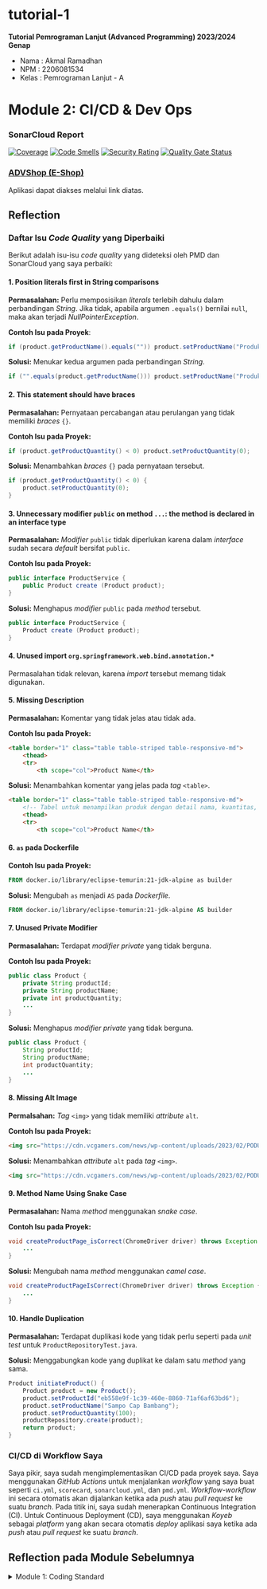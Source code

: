 # tutorial-1
**Tutorial Pemrograman Lanjut (Advanced Programming) 2023/2024 Genap**
* Nama    : Akmal Ramadhan
* NPM     : 2206081534
* Kelas   : Pemrograman Lanjut - A

# Module 2: CI/CD & Dev Ops
### SonarCloud Report
[![Coverage](https://sonarcloud.io/api/project_badges/measure?project=Akmal76_tutorial-1&metric=coverage)](https://sonarcloud.io/summary/new_code?id=Akmal76_tutorial-1)
[![Code Smells](https://sonarcloud.io/api/project_badges/measure?project=Akmal76_tutorial-1&metric=code_smells)](https://sonarcloud.io/summary/new_code?id=Akmal76_tutorial-1)
[![Security Rating](https://sonarcloud.io/api/project_badges/measure?project=Akmal76_tutorial-1&metric=security_rating)](https://sonarcloud.io/summary/new_code?id=Akmal76_tutorial-1)
[![Quality Gate Status](https://sonarcloud.io/api/project_badges/measure?project=Akmal76_tutorial-1&metric=alert_status)](https://sonarcloud.io/summary/new_code?id=Akmal76_tutorial-1)

### [ADVShop (E-Shop)](https://adpro-akmal76.koyeb.app/)
Aplikasi dapat diakses melalui link diatas.

## Reflection

### Daftar Isu _Code Quality_ yang Diperbaiki
Berikut adalah isu-isu _code quality_ yang dideteksi oleh PMD dan SonarCloud yang saya perbaiki:
#### 1. **Position literals first in String comparisons**

**Permasalahan:** Perlu memposisikan _literals_ terlebih dahulu dalam perbandingan _String_. Jika tidak, apabila argumen
`.equals()` bernilai `null`, maka akan terjadi _NullPointerException_.

**Contoh Isu pada Proyek**:
```java
if (product.getProductName().equals("")) product.setProductName("Produk Tidak Diketahui");
```
**Solusi:** Menukar kedua argumen pada perbandingan _String_.
```java
if ("".equals(product.getProductName())) product.setProductName("Produk Tidak Diketahui");
```

#### 2. **This statement should have braces**

**Permasalahan:** Pernyataan percabangan atau perulangan yang tidak memiliki _braces_ `{}`.

**Contoh Isu pada Proyek:**
```java
if (product.getProductQuantity() < 0) product.setProductQuantity(0);
```
**Solusi:** Menambahkan _braces_ `{}` pada pernyataan tersebut.
```java
if (product.getProductQuantity() < 0) {
    product.setProductQuantity(0);
}
```

#### 3. **Unnecessary modifier `public` on method `...`: the method is declared in an interface type**

**Permasalahan:** _Modifier_ `public` tidak diperlukan karena dalam _interface_ sudah secara _default_
bersifat `public`.

**Contoh Isu pada Proyek:**
```java
public interface ProductService {
    public Product create (Product product);
}
```

**Solusi:** Menghapus _modifier_ `public` pada _method_ tersebut.
```java
public interface ProductService {
    Product create (Product product);
}
```

#### 4. **Unused import `org.springframework.web.bind.annotation.*`**
Permasalahan tidak relevan, karena _import_ tersebut memang tidak digunakan. 

#### 5. **Missing Description**

**Permasalahan:** Komentar yang tidak jelas atau tidak ada.

**Contoh Isu pada Proyek:**
```html
<table border="1" class="table table-striped table-responsive-md">
    <thead>
    <tr>
        <th scope="col">Product Name</th>
```
**Solusi:** Menambahkan komentar yang jelas pada _tag_ `<table>`.
```html
<table border="1" class="table table-striped table-responsive-md">
    <!-- Tabel untuk menampilkan produk dengan detail nama, kuantitas, dan tombol edit serta delete -->
    <thead>
    <tr>
        <th scope="col">Product Name</th>
```

#### 6. **`as` pada Dockerfile**

**Contoh Isu pada Proyek:**
```Dockerfile
FROM docker.io/library/eclipse-temurin:21-jdk-alpine as builder
```

**Solusi:** Mengubah `as` menjadi `AS` pada _Dockerfile_.
```Dockerfile
FROM docker.io/library/eclipse-temurin:21-jdk-alpine AS builder
```

#### 7. **Unused Private Modifier**

**Permasalahan:** Terdapat _modifier private_ yang tidak berguna.

**Contoh Isu pada Proyek:**
```java
public class Product {
    private String productId;
    private String productName;
    private int productQuantity;
    ...
}
```

**Solusi:** Menghapus _modifier private_ yang tidak berguna.
```java
public class Product {
    String productId;
    String productName;
    int productQuantity;
    ...
}
```

#### 8. **Missing Alt Image**

**Permalsahan:** _Tag_ `<img>` yang tidak memiliki _attribute_ `alt`.

**Contoh Isu pada Proyek:**
```html
<img src="https://cdn.vcgamers.com/news/wp-content/uploads/2023/02/PODUSZKA-ROBLOX-MAN-FACE-PREZENT.jpg">
```

**Solusi:** Menambahkan _attribute_ `alt` pada _tag_ `<img>`.
```html
<img src="https://cdn.vcgamers.com/news/wp-content/uploads/2023/02/PODUSZKA-ROBLOX-MAN-FACE-PREZENT.jpg" alt="Roblox Man Face">
```

#### 9. **Method Name Using Snake Case**

**Permasalahan:** Nama _method_ menggunakan _snake case_.

**Contoh Isu pada Proyek:**
```java
void createProductPage_isCorrect(ChromeDriver driver) throws Exception {
    ...
}
```

**Solusi:** Mengubah nama _method_ menggunakan _camel case_.
```java
void createProductPageIsCorrect(ChromeDriver driver) throws Exception {
    ...
}
```

#### 10. **Handle Duplication**

**Permasalahan:** Terdapat duplikasi kode yang tidak perlu seperti pada _unit test_ untuk `ProductRepositoryTest.java`.

**Solusi:** Menggabungkan kode yang duplikat ke dalam satu _method_ yang sama.
```java
Product initiateProduct() {
    Product product = new Product();
    product.setProductId("eb558e9f-1c39-460e-8860-71af6af63bd6");
    product.setProductName("Sampo Cap Bambang");
    product.setProductQuantity(100);
    productRepository.create(product);
    return product;
}
```

### CI/CD di Workflow Saya

Saya pikir, saya sudah mengimplementasikan CI/CD pada proyek saya. Saya menggunakan _GitHub Actions_ untuk menjalankan
_workflow_ yang saya buat seperti `ci.yml`, `scorecard`, `sonarcloud.yml`, dan `pmd.yml`. _Workflow-workflow_ ini
secara otomatis akan dijalankan ketika ada _push_ atau _pull request_ ke suatu _branch_. Pada titik ini, saya sudah
menerapkan Continuous Integration (CI). Untuk Continuous Deployment (CD), saya menggunakan _Koyeb_ sebagai _platform_
yang akan secara otomatis _deploy_ aplikasi saya ketika ada _push_ atau _pull request_ ke suatu _branch_.

## Reflection pada  Module Sebelumnya
<details>
<summary>Module 1: Coding Standard</summary>

# Module 1: Coding Standard

## Reflection 1

### Penerapan Prinsip _Clean Code_
**1. _Meaningful Names_**

Saya menggunakan nama yang jelas untuk penamaan variabel, fungsi, kelas, dan argumen dalam tutorial kali ini.
Dengan nama yang jelas tersebut, saya tidak perlu lagi memberikan komentar untuk menjelaskan apa maksud dari
keempat hal tersebut.
Contoh:
```java
@Test
    void testEditQuantityToNegative() {
        Product product = new Product();
        ...
```
**2. _Functions_**

Saya membuat fungsi yang menggunakan nama yang deskriptif, pendek, dan hanya melakukan satu hal. Saya juga
berusaha untuk membuat fungsi yang dapat tampil pada layar saya tanpa harus melakukan _scroll_.

**3. _Comments_**

Saya berusaha untuk membuat komentar yang jelas dan tidak terlalu panjang. Saya juga menghindari penggunaan
komentar bagi kode yang sudah terlihat jelas maksudnya. Selama pengerjaan, saya juga menerapkan "TO-DO"
untuk menandai kode yang belum selesai.

**4. _Objects and Data Structures_**

Salah satu contoh yang saya terapkan yaitu ketika _generate_ string UUID untuk tiap `Product` yang dibuat.
Kode tersebut saya letakkan pada _constructor_ dari `Product` itu sendiri. Hal ini sesuai dengan prinsip OOP
daripada saya meletakkan kode tersebut pada `ProductService.java` atau `ProductRepository.java`.

### Penerapan _Secure Coding_

Praktis yang saya terapkan yaitu _input validation_ ketika membuat sebuah `Product` tanpa sebuah nama atau
ketika jumlahnya bernilai negatif.

### Cara Melakukan _Improve Code_
Hal pertama yang saya lakukan ketika mendapatkan sebuah kesalahan kode yaitu cek forum Discord _Advanced_
Programming. Jika tidak ada, saya akan mencari di _Stack Overflow_ atau _Google_. Apabila masih belum
terpecahkan, saya mencoba untuk menghubungi asisten dosen, terkadang juga bertanya kepada teman. Selama
menunggu jawaban, saya juga tidak jarang untuk mencoba bantuan AI seperti ChatGPT.

## Reflection 2

### Seputar _Unit Test_
1. **Perasaan dalam Membuat _Unit Test_**

Setelah menulis kode _unit test_, saya merasa mudah untuk mencari _bug_ dalam kode saya. Misal, saya
ingin tau apakah kode ketika membuat `Product` saya benar atau tidak. Alih-alih dengan membuka
`localhost:8080/product/create` dan manual memasukkan data, dengan _unit test_, saya cukup menjalankan
_test_-nya saja. Selain itu, _unit test_ membuat saya lebih yakin dengan kode yang saya buat. 

2. **Banyaknya _Test_ yang Diperlukan dalam Sebuah `Class` dan Cara untuk Yakin Bahwa _Test_ Sudah Cukup**

Menurut saya tidak ada batasan seberapa banyak *test* yang perlu kita buat dalam sebuah `class`. Semakin
banyak *test* yang kita buat, semakin baik. Namun, kita juga harus memperhatikan _code coverage_ yang
dibutuhkan. *Code coverage* adalah alat ukur untuk mengukur _test_ yang sudah dibuat oleh _developer_.
Yang pernah saya baca, _rule of thumb_ untuk _code coverage_ yaitu >= 80%.

3. **Arti _Code Coverage_ 100%**

Dengan _code coverage_ 100%, belum tentu menjamin bahwa kode yang kita buat terhindar dari _bugs_ dan
_errors_. Misalkan kita punya kode seperti berikut ini.
```java
public int pangkat (int a, int b) {
    return a * b;
}
```
Dan kita memiliki _test_ seperti dibawah ini.
```java
@Test
void testPangkat() {
    assertEquals(4, pangkat(2, 2));
}
```
Walaupun _test_ tersebut sudah benar dan _code coverage_ terpenuhi, namun ada kasus dimana fungsi
`pangkat` tersebut salah karena tidak sesuai dengan tujuannya. 

### _Clean Code_ pada _Functional Test_
Menurut saya, hal tersebut bukan cara yang baik dalam menerapkan prinsip _clean code_. Tentunya mengurangi
kualitas dari _clean code_-nya. Isu yang muncul ada karena kita **menggunakan suatu prosedur dan variabel yang
sama**. Saran saya, hal tersebut bisa kita **buatkan ke dalam satu 'Class'**. Lalu kita dapat **memisahkan ke dalam fungsi
yang berbeda** untuk setiap _test_ yang kita buat seperti prinsip _Do One Thing_.
</details>